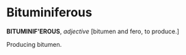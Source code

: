 # Bituminiferous

**BITUMINIF'EROUS**, _adjective_ \[bitumen and fero, to produce.\]

Producing bitumen.